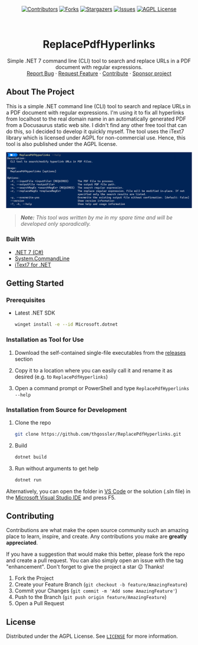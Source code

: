﻿<div align="center">

[![Contributors][contributors-shield]][contributors-url]
[![Forks][forks-shield]][forks-url]
[![Stargazers][stars-shield]][stars-url]
[![Issues][issues-shield]][issues-url]
[![AGPL License][license-shield]][license-url]

</div>

<!-- PROJECT LOGO -->
<br />
<div align="center">
  <h1 align="center">ReplacePdfHyperlinks</h1>

  <p align="center">
    Simple .NET 7 command line (CLI) tool to search and replace URLs in a PDF document with regular expressions.
    <br />
    <a href="https://github.com/thgossler/ReplacePdfHyperlinks/issues">Report Bug</a>
    ·
    <a href="https://github.com/thgossler/ReplacePdfHyperlinks/issues">Request Feature</a>
    ·
    <a href="https://github.com/thgossler/ReplacePdfHyperlinks#contributing">Contribute</a>
    ·
    <a href="https://github.com/sponsors/thgossler">Sponsor project</a>
  </p>
</div>


## About The Project

This is a simple .NET command line (CLI) tool to search and replace URLs in a PDF document with regular expressions. I'm using it to fix all hyperlinks from localhost to the real domain name in an automatically generated PDF from a Docusaurus static web site. I didn't find any other free tool that can do this, so I decided to develop it quickly myself. The tool uses the iText7 library which is licensed under AGPL for non-commercial use. Hence, this tool is also published under the AGPL license.

[![ReplacePdfHyperlinks screen shot][product-screenshot]]([https://github.com/thgossler/WebPageHost/])

> _**Note:** This tool was written by me in my spare time and will be developed only sporadically._


### Built With

* [.NET 7 (C#)](https://dotnet.microsoft.com/en-us/)
* [System.CommandLine](https://github.com/dotnet/command-line-api)
* [iText7 for .NET](https://github.com/itext/itext7-dotnet)


## Getting Started

### Prerequisites

* Latest .NET SDK
  ```sh
  winget install -e --id Microsoft.dotnet
  ```


### Installation as Tool for Use

1. Download the self-contained single-file executables from the [releases](https://github.com/thgossler/ReplacePdfHyperlinks/releases) section

2. Copy it to a location where you can easily call it and rename it as desired (e.g. to `ReplacePdfHyperlinks`)

3. Open a command prompt or PowerShell and type `ReplacePdfHyperlinks --help`


### Installation from Source for Development

1. Clone the repo
   ```sh
   git clone https://github.com/thgossler/ReplacePdfHyperlinks.git
   ```
2. Build
   ```sh
   dotnet build
   ```
3. Run without arguments to get help
   ```sh
   dotnet run
   ```

Alternatively, you can open the folder in [VS Code](https://code.visualstudio.com/) or the solution (.sln file) in the [Microsoft Visual Studio IDE](https://visualstudio.microsoft.com/vs/) and press F5.


## Contributing

Contributions are what make the open source community such an amazing place to learn, inspire, and create. Any contributions you make are **greatly appreciated**.

If you have a suggestion that would make this better, please fork the repo and create a pull request. You can also simply open an issue with the tag "enhancement".
Don't forget to give the project a star :wink: Thanks!

1. Fork the Project
2. Create your Feature Branch (`git checkout -b feature/AmazingFeature`)
3. Commit your Changes (`git commit -m 'Add some AmazingFeature'`)
4. Push to the Branch (`git push origin feature/AmazingFeature`)
5. Open a Pull Request


## License

Distributed under the AGPL License. See [`LICENSE`](https://github.com/thgossler/ReplacePdfHyperlinks/blob/main/LICENSE) for more information.



<!-- MARKDOWN LINKS & IMAGES (https://www.markdownguide.org/basic-syntax/#reference-style-links) -->
[contributors-shield]: https://img.shields.io/github/contributors/thgossler/ReplacePdfHyperlinks.svg
[contributors-url]: https://github.com/thgossler/ReplacePdfHyperlinks/graphs/contributors
[forks-shield]: https://img.shields.io/github/forks/thgossler/ReplacePdfHyperlinks.svg
[forks-url]: https://github.com/thgossler/ReplacePdfHyperlinks/network/members
[stars-shield]: https://img.shields.io/github/stars/thgossler/ReplacePdfHyperlinks.svg
[stars-url]: https://github.com/thgossler/ReplacePdfHyperlinks/stargazers
[issues-shield]: https://img.shields.io/github/issues/thgossler/ReplacePdfHyperlinks.svg
[issues-url]: https://github.com/thgossler/ReplacePdfHyperlinks/issues
[license-shield]: https://img.shields.io/github/license/thgossler/ReplacePdfHyperlinks.svg
[license-url]: https://github.com/thgossler/ReplacePdfHyperlinks/blob/main/LICENSE
[product-screenshot]: images/screenshot.png
